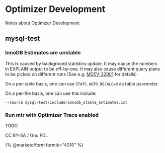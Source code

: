 # Optimizer Development

Notes about Optimizer Development

## mysql-test

### InnoDB Estimates are unstable

This is caused by background statistics update. It may cause the numbers in EXPLAIN output to be off-by-one. It may also cause different query plans to be picked on different runs (See e.g. [MDEV-32901](https://jira.mariadb.org/browse/MDEV-32901) for details)

On a per-table basis, one can use `STATS_AUTO_RECALC=0` as table parameter.

On a per-file basis, one can use this include:

```
--source mysql-test/include/innodb_stable_estimates.inc
```

### Run mtr with Optimizer Trace enabled

TODO

CC BY-SA / Gnu FDL

{% @marketo/form formId="4316" %}
